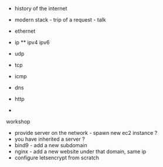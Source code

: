 * history of the internet

* modern stack - trip of a request - talk
* ethernet
* ip
** ipv4 ipv6
* udp
* tcp
* icmp
* dns
* http
*

workshop

* provide server on the network - spawn new ec2 instance ?
* you have inherited a server ?
* bind9 - add a new subdomain
* nginx - add a new website under that domain, same ip
* configure letsencrypt from scratch

